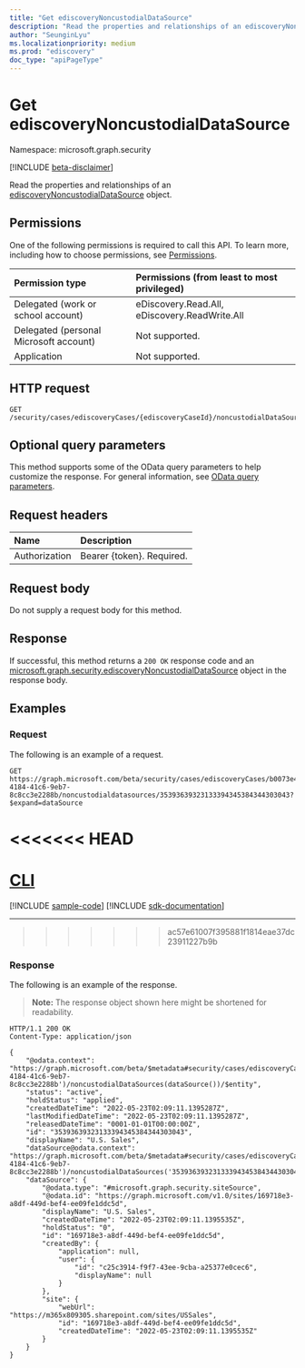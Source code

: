 ```yaml
---
title: "Get ediscoveryNoncustodialDataSource"
description: "Read the properties and relationships of an ediscoveryNoncustodialDataSource object."
author: "SeunginLyu"
ms.localizationpriority: medium
ms.prod: "ediscovery"
doc_type: "apiPageType"
---
```


# Get ediscoveryNoncustodialDataSource
Namespace: microsoft.graph.security

[!INCLUDE [beta-disclaimer](../../includes/beta-disclaimer.md)]

Read the properties and relationships of an [ediscoveryNoncustodialDataSource](../resources/security-ediscoverynoncustodialdatasource.md) object.

## Permissions
One of the following permissions is required to call this API. To learn more, including how to choose permissions, see [Permissions](/graph/permissions-reference).

|Permission type|Permissions (from least to most privileged)|
|:---|:---|
|Delegated (work or school account)|eDiscovery.Read.All, eDiscovery.ReadWrite.All|
|Delegated (personal Microsoft account)|Not supported.|
|Application|Not supported.|

## HTTP request

<!-- {
  "blockType": "ignored"
}
-->
``` http
GET /security/cases/ediscoveryCases/{ediscoveryCaseId}/noncustodialDataSources/{ediscoveryNoncustodialDataSourceId}
```

## Optional query parameters
This method supports some of the OData query parameters to help customize the response. For general information, see [OData query parameters](/graph/query-parameters).

## Request headers
|Name|Description|
|:---|:---|
|Authorization|Bearer {token}. Required.|

## Request body
Do not supply a request body for this method.

## Response

If successful, this method returns a `200 OK` response code and an [microsoft.graph.security.ediscoveryNoncustodialDataSource](../resources/security-ediscoverynoncustodialdatasource.md) object in the response body.

## Examples

### Request
The following is an example of a request.

<!-- {
  "blockType": "request",
  "name": "get_ediscoverynoncustodialdatasource"
}
-->
``` http
GET https://graph.microsoft.com/beta/security/cases/ediscoveryCases/b0073e4e-4184-41c6-9eb7-8c8cc3e2288b/noncustodialdatasources/35393639323133394345384344303043?$expand=dataSource
```

<<<<<<< HEAD
=======
# [CLI](#tab/cli)
[!INCLUDE [sample-code](../includes/snippets/cli/get-ediscoverynoncustodialdatasource-cli-snippets.md)]
[!INCLUDE [sdk-documentation](../includes/snippets/snippets-sdk-documentation-link.md)]

---

>>>>>>> ac57e61007f395881f1814eae37dc23911227b9b
### Response
The following is an example of the response.
>**Note:** The response object shown here might be shortened for readability.
<!-- {
  "blockType": "response",
  "truncated": true,
  "@odata.type": "microsoft.graph.security.ediscoveryNoncustodialDataSource"
}
-->
``` http
HTTP/1.1 200 OK
Content-Type: application/json

{
    "@odata.context": "https://graph.microsoft.com/beta/$metadata#security/cases/ediscoveryCases('b0073e4e-4184-41c6-9eb7-8c8cc3e2288b')/noncustodialDataSources(dataSource())/$entity",
    "status": "active",
    "holdStatus": "applied",
    "createdDateTime": "2022-05-23T02:09:11.1395287Z",
    "lastModifiedDateTime": "2022-05-23T02:09:11.1395287Z",
    "releasedDateTime": "0001-01-01T00:00:00Z",
    "id": "35393639323133394345384344303043",
    "displayName": "U.S. Sales",
    "dataSource@odata.context": "https://graph.microsoft.com/beta/$metadata#security/cases/ediscoveryCases('b0073e4e-4184-41c6-9eb7-8c8cc3e2288b')/noncustodialDataSources('35393639323133394345384344303043')/dataSource/$entity",
    "dataSource": {
        "@odata.type": "#microsoft.graph.security.siteSource",
        "@odata.id": "https://graph.microsoft.com/v1.0/sites/169718e3-a8df-449d-bef4-ee09fe1ddc5d",
        "displayName": "U.S. Sales",
        "createdDateTime": "2022-05-23T02:09:11.1395535Z",
        "holdStatus": "0",
        "id": "169718e3-a8df-449d-bef4-ee09fe1ddc5d",
        "createdBy": {
            "application": null,
            "user": {
                "id": "c25c3914-f9f7-43ee-9cba-a25377e0cec6",
                "displayName": null
            }
        },
        "site": {
            "webUrl": "https://m365x809305.sharepoint.com/sites/USSales",
            "id": "169718e3-a8df-449d-bef4-ee09fe1ddc5d",
            "createdDateTime": "2022-05-23T02:09:11.1395535Z"
        }
    }
}
```
